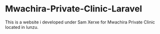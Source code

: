 # Mwachira-Private-Clinic-Laravel
 This is a website i developed under Sam Xerxe for Mwachira Private Clinic located in lunzu.
